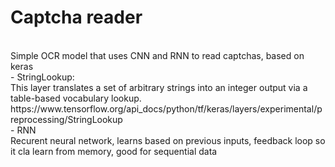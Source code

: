 <h1> Captcha reader </h1><br>
Simple OCR model that uses CNN and RNN to read captchas, based on keras <br>
- StringLookup: <br>
</t> This layer translates a set of arbitrary strings into an integer output via a table-based vocabulary lookup. <br>
https://www.tensorflow.org/api_docs/python/tf/keras/layers/experimental/preprocessing/StringLookup <br>
- RNN <br>
</t> Recurent neural network, learns based on previous inputs, feedback loop so it cla learn from memory, good for sequential data <br>